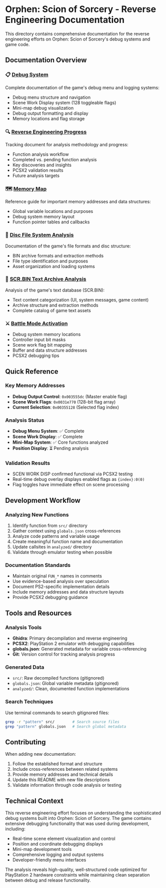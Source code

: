 # Orphen: Scion of Sorcery - Reverse Engineering Documentation

This directory contains comprehensive documentation for the reverse engineering efforts on Orphen: Scion of Sorcery's debug systems and game code.

## Documentation Overview

### 📋 [Debug System](debug_system.md)

Complete documentation of the game's debug menu and logging systems:

- Debug menu structure and navigation
- Scene Work Display system (128 toggleable flags)
- Mini-map debug visualization
- Debug output formatting and display
- Memory locations and flag storage

### 🔍 [Reverse Engineering Progress](reverse_engineering_progress.md)

Tracking document for analysis methodology and progress:

- Function analysis workflow
- Completed vs. pending function analysis
- Key discoveries and insights
- PCSX2 validation results
- Future analysis targets

### 🗺️ [Memory Map](memory_map.md)

Reference guide for important memory addresses and data structures:
- Global variable locations and purposes
- Debug system memory layout
- Function pointer tables and callbacks

### 📄 [Disc File System Analysis](disc_file_system_analysis.md)

Documentation of the game's file formats and disc structure:
- BIN archive formats and extraction methods
- File type identification and purposes
- Asset organization and loading systems

### 📝 [SCR.BIN Text Archive Analysis](scr_bin_text_archive_analysis.md)

Analysis of the game's text database (SCR.BIN):
- Text content categorization (UI, system messages, game content)
- Archive structure and extraction methods
- Complete catalog of game text assets

### ⚔️ [Battle Mode Activation](battle_mode_activation.md)

- Debug system memory locations
- Controller input bit masks
- Scene work flag bit mapping
- Buffer and data structure addresses
- PCSX2 debugging tips

## Quick Reference

### Key Memory Addresses

- **Debug Output Control**: `0x003555dc` (Master enable flag)
- **Scene Work Flags**: `0x0031e770` (128-bit flag array)
- **Current Selection**: `0x00355128` (Selected flag index)

### Analysis Status

- **Debug Menu System**: ✅ Complete
- **Scene Work Display**: ✅ Complete
- **Mini-Map System**: ✅ Core functions analyzed
- **Position Display**: ⏳ Pending analysis

### Validation Results

- SCEN WORK DISP confirmed functional via PCSX2 testing
- Real-time debug overlay displays enabled flags as `{index}:0(0)`
- Flag toggles have immediate effect on scene processing

## Development Workflow

### Analyzing New Functions

1. Identify function from `src/` directory
2. Gather context using `globals.json` cross-references
3. Analyze code patterns and variable usage
4. Create meaningful function name and documentation
5. Update callsites in `analyzed/` directory
6. Validate through emulator testing when possible

### Documentation Standards

- Maintain original `FUN_*` names in comments
- Use evidence-based analysis over speculation
- Document PS2-specific implementation details
- Include memory addresses and data structure layouts
- Provide PCSX2 debugging guidance

## Tools and Resources

### Analysis Tools

- **Ghidra**: Primary decompilation and reverse engineering
- **PCSX2**: PlayStation 2 emulator with debugging capabilities
- **globals.json**: Generated metadata for variable cross-referencing
- **Git**: Version control for tracking analysis progress

### Generated Data

- `src/`: Raw decompiled functions (gitignored)
- `globals.json`: Global variable metadata (gitignored)
- `analyzed/`: Clean, documented function implementations

### Search Techniques

Use terminal commands to search gitignored files:

```bash
grep -r "pattern" src/        # Search source files
grep "pattern" globals.json   # Search global metadata
```

## Contributing

When adding new documentation:

1. Follow the established format and structure
2. Include cross-references between related systems
3. Provide memory addresses and technical details
4. Update this README with new file descriptions
5. Validate information through code analysis or testing

## Technical Context

This reverse engineering effort focuses on understanding the sophisticated debug systems built into Orphen: Scion of Sorcery. The game contains extensive debugging functionality that was used during development, including:

- Real-time scene element visualization and control
- Position and coordinate debugging displays
- Mini-map development tools
- Comprehensive logging and output systems
- Developer-friendly menu interfaces

The analysis reveals high-quality, well-structured code optimized for PlayStation 2 hardware constraints while maintaining clean separation between debug and release functionality.
